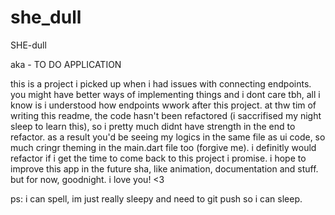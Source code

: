 # she_dull

SHE-dull

aka - TO DO APPLICATION

this is a project i picked up when i had issues with connecting endpoints.
you might have better ways of implementing things and i dont care tbh, all i know is i understood how endpoints wwork after this project.
at thw tim of writing this readme, the code hasn't been refactored (i saccrifised my night sleep to learn this), so i pretty much didnt have strength in the end to refactor. as a result you'd be seeing my logics in the same file as ui code, so much cringr theming in the main.dart file too (forgive me).
i definitly would refactor if i get the time to come back to this project i promise.
i hope to improve this app in the future sha, like animation, documentation and stuff. but for now, goodnight. i love you! <3

ps: i can spell, im just really sleepy and need to git push so i can sleep.
